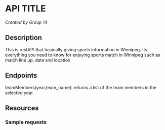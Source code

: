 # API TITLE
*Created by Group 14*

## Description
This is restAPI that  basically giving sports information in Winnipeg. Its everything you need to know for enjoying sports match in Winnipeg such as match line up, date and location. 
## Endpoints
teamMembers(year,team_name): returns a list of the team members in the selected year.
## Resources

### Sample requests

